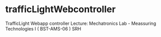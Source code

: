 # trafficLightWebcontroller
TrafficLight Webapp controller Lecture: Mechatronics Lab - Meassuring Technologies I ( BST-AMS-06 ) SRH
